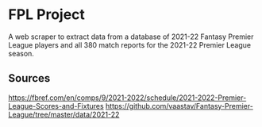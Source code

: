 # FPL Project

A web scraper to extract data from a database of 2021-22 Fantasy Premier League players and all 380 match reports for the 2021-22 Premier League season.

## Sources
https://fbref.com/en/comps/9/2021-2022/schedule/2021-2022-Premier-League-Scores-and-Fixtures
https://github.com/vaastav/Fantasy-Premier-League/tree/master/data/2021-22
